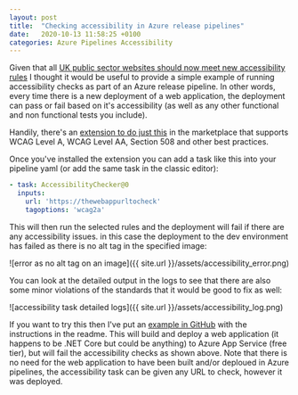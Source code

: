 ```yaml
---
layout: post
title:  "Checking accessibility in Azure release pipelines"
date:   2020-10-13 11:58:25 +0100
categories: Azure Pipelines Accessibility
---
```


Given that all [UK public sector websites should now meet new accessibility rules](https://gcs.civilservice.gov.uk/blog/23-september-is-here-what-does-this-mean-for-you-and-accessibility/) I thought it would be useful to provide a simple example of running accessibility checks as part of an Azure release pipeline. In other words, every time there is a new deployment of a web application, the deployment can pass or fail based on it's accessibility (as well as any other functional and non functional tests you include).

Handily, there's an [extension to do just this](https://marketplace.visualstudio.com/items?itemName=DrewLewis.Accessibility) in the marketplace that supports WCAG Level A, WCAG Level AA, Section 508 and other best practices.

Once you've installed the extension you can add a task like this into your pipeline yaml (or add the same task in the classic editor):

```yaml
- task: AccessibilityChecker@0
  inputs:
    url: 'https://thewebappurltocheck'
    tagoptions: 'wcag2a'
```
This will then run the selected rules and the deployment will fail if there are any accessibility issues. in this case the deployment to the dev environment has failed as there is no alt tag in the specified image: 

![error as no alt tag on an image]({{ site.url }}/assets/accessibility_error.png)

You can look at the detailed output in the logs to see that there are also some minor violations of the standards that it would be good to fix as well:

![accessibility task detailed logs]({{ site.url }}/assets/accessibility_log.png)

If you want to try this then I've put an [example in GitHub](https://github.com/gidavies/BasicWebApp) with the instructions in the readme. This will build and deploy a web application (it happens to be .NET Core but could be anything) to Azure App Service (free tier), but will fail the accessibility checks as shown above. Note that there is no need for the web application to have been built and/or deploued in Azure pipelines, the accessibility task can be given any URL to check, however it was deployed.